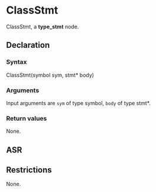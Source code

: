 <!-- This is an automatically generated file. Do not edit it manually. -->

# ClassStmt

ClassStmt, a **type_stmt** node.

## Declaration

### Syntax

ClassStmt(symbol sym, stmt* body)

### Arguments
Input arguments are `sym` of type symbol, `body` of type stmt*.

### Return values

None.

## ASR

<!-- Generate ASR using pickle. -->

## Restrictions

<!-- Generated from asr_verify.cpp. -->
None.
